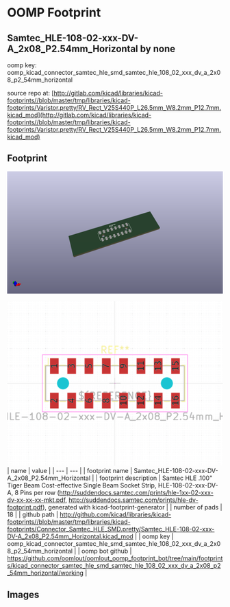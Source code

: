 # OOMP Footprint  
## Samtec_HLE-108-02-xxx-DV-A_2x08_P2.54mm_Horizontal  by none  
  
oomp key: oomp_kicad_connector_samtec_hle_smd_samtec_hle_108_02_xxx_dv_a_2x08_p2_54mm_horizontal  
  
source repo at: [http://gitlab.com/kicad/libraries/kicad-footprints//blob/master/tmp/libraries/kicad-footprints/Varistor.pretty/RV_Rect_V25S440P_L26.5mm_W8.2mm_P12.7mm.kicad_mod](http://gitlab.com/kicad/libraries/kicad-footprints//blob/master/tmp/libraries/kicad-footprints/Varistor.pretty/RV_Rect_V25S440P_L26.5mm_W8.2mm_P12.7mm.kicad_mod)  
## Footprint  
  
[![working_kicad_pcb_3d.png](working_kicad_pcb_3d_600.png)](working_kicad_pcb_3d.png)  
  
[![working.png](working_600.png)](working.png)  
| name | value | 
| --- | --- | 
| footprint name | Samtec_HLE-108-02-xxx-DV-A_2x08_P2.54mm_Horizontal | 
| footprint description | Samtec HLE .100" Tiger Beam Cost-effective Single Beam Socket Strip, HLE-108-02-xxx-DV-A, 8 Pins per row (http://suddendocs.samtec.com/prints/hle-1xx-02-xxx-dv-xx-xx-xx-mkt.pdf, http://suddendocs.samtec.com/prints/hle-dv-footprint.pdf), generated with kicad-footprint-generator | 
| number of pads | 18 | 
| github path | http://github.com/kicad/libraries/kicad-footprints//blob/master/tmp/libraries/kicad-footprints/Connector_Samtec_HLE_SMD.pretty/Samtec_HLE-108-02-xxx-DV-A_2x08_P2.54mm_Horizontal.kicad_mod | 
| oomp key | oomp_kicad_connector_samtec_hle_smd_samtec_hle_108_02_xxx_dv_a_2x08_p2_54mm_horizontal | 
| oomp bot github | https://github.com/oomlout/oomlout_oomp_footprint_bot/tree/main/footprints/kicad_connector_samtec_hle_smd_samtec_hle_108_02_xxx_dv_a_2x08_p2_54mm_horizontal/working | 
## Images  

